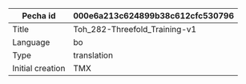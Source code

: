 |Pecha id | 000e6a213c624899b38c612cfc530796
| --- | --- 
|Title | Toh_282-Threefold_Training-v1 
|Language | bo
|Type | translation
|Initial creation | TMX